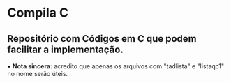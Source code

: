 # Compila C

## Repositório com Códigos em C que podem facilitar a implementação.

• **Nota sincera:** acredito que apenas os arquivos com "tadlista" e "listaqc1" no nome serão úteis.

